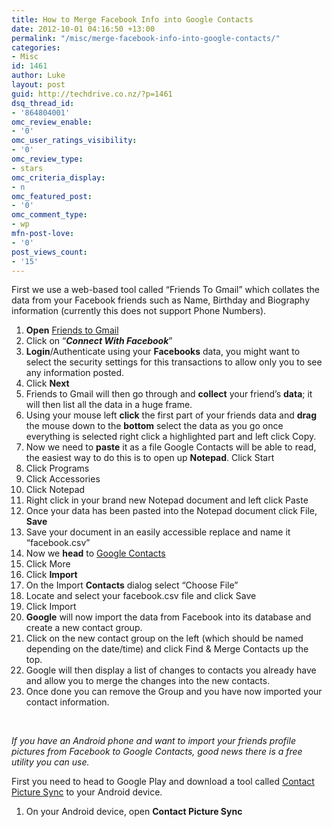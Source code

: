 ```yaml
---
title: How to Merge Facebook Info into Google Contacts
date: 2012-10-01 04:16:50 +13:00
permalink: "/misc/merge-facebook-info-into-google-contacts/"
categories:
- Misc
id: 1461
author: Luke
layout: post
guid: http://techdrive.co.nz/?p=1461
dsq_thread_id:
- '864804001'
omc_review_enable:
- '0'
omc_user_ratings_visibility:
- '0'
omc_review_type:
- stars
omc_criteria_display:
- n
omc_featured_post:
- '0'
omc_comment_type:
- wp
mfn-post-love:
- '0'
post_views_count:
- '15'
---
```


First we use a web-based tool called “Friends To Gmail” which collates the data from your Facebook friends such as Name, Birthday and Biography information (currently this does not support Phone Numbers).

<ol start="1">
  <li>
    <strong>Open</strong> <a title="Friends To Gmail" href="http://www.friendstogmail.com/" target="_blank">Friends to Gmail</a>
  </li>
  <li>
    Click on “<strong><em>Connect With Facebook</em></strong>”
  </li>
  <li>
    <strong>Login</strong>/Authenticate using your <strong>Facebooks</strong> data, you might want to select the security settings for this transactions to allow only you to see any information posted.
  </li>
  <li>
    Click <strong>Next</strong>
  </li>
  <li>
    Friends to Gmail will then go through and <strong>collect</strong> your friend’s <strong>data</strong>; it will then list all the data in a huge frame.
  </li>
  <li>
    Using your mouse left <strong>click</strong> the first part of your friends data and <strong>drag</strong> the mouse down to the <strong>bottom</strong> select the data as you go once everything is selected right click a highlighted part and left click Copy.
  </li>
  <li>
    Now we need to <strong>paste</strong> it as a file Google Contacts will be able to read, the easiest way to do this is to open up <strong>Notepad</strong>. Click Start
  </li>
  <li>
    Click Programs
  </li>
  <li>
    Click Accessories
  </li>
  <li>
    Click Notepad
  </li>
  <li>
    Right click in your brand new Notepad document and left click Paste
  </li>
  <li>
    Once your data has been pasted into the Notepad document click File, <strong>Save</strong>
  </li>
  <li>
    Save your document in an easily accessible replace and name it “facebook.csv”
  </li>
  <li>
    Now we <strong>head</strong> to <a title="Google Contacts" href="http://www.google.com/contacts/" target="_blank">Google Contacts</a>
  </li>
  <li>
    Click More
  </li>
  <li>
    Click <strong>Import</strong>
  </li>
  <li>
    On the Import <strong>Contacts</strong> dialog select “Choose File”
  </li>
  <li>
    Locate and select your facebook.csv file and click Save
  </li>
  <li>
    Click Import
  </li>
  <li>
    <strong>Google</strong> will now import the data from Facebook into its database and create a new contact group.
  </li>
  <li>
    Click on the new contact group on the left (which should be named depending on the date/time) and click Find & Merge Contacts up the top.
  </li>
  <li>
    Google will then display a list of changes to contacts you already have and allow you to merge the changes into the new contacts.
  </li>
  <li>
    Once done you can remove the Group and you have now imported your contact information.
  </li>
</ol>

&nbsp;

_If you have an Android phone and want to import your friends profile pictures from Facebook to Google Contacts, good news there is a free utility you can use._

First you need to head to Google Play and download a tool called <a title="Contact Picture Sync" href="https://play.google.com/store/apps/details?id=heinrisch.contact.picture.sync&hl=en" target="_blank">Contact Picture Sync</a> to your Android device.

<ol start="1">
  <li>
    On your Android device, open <strong>Contact Picture Sync</strong>
  </li>
</ol>